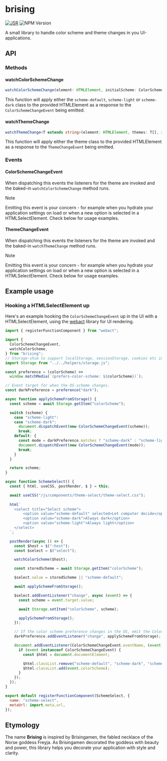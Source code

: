 # brising

[![JSR](https://jsr.io/badges/@enjikaka/brising)](https://jsr.io/@enjikaka/brising)
![NPM Version](https://img.shields.io/npm/v/brising)

A small library to handle color scheme and theme changes in you UI-applications.

## API

### Methods

#### watchColorSchemeChange

```ts
watchColorSchemeChange(element: HTMLElement, initialScheme: ColorScheme = "default")
```

This function will apply either the `scheme-default`, `scheme-light` or `scheme-dark` class to the provided HTMLElement as a response to the `ColorSchemeChangeEvent` being emitted.

#### watchThemeChange

```ts
watchThemeChange<T extends string>(element: HTMLElement, themes: T[], initialTheme?: T)
```

This function will apply either the theme  class to the provided HTMLElement as a response to the `ThemeChangeEvent` being emitted.

### Events

#### ColorSchemeChangeEvent

When dispatching this events the listeners for the theme are invoked and the baked-in `watchColorSchemeChange` method runs.

> [!NOTE]  
> Emitting this event is your concern - for example when you hydrate your application settings on load or when a new option is selected in a  HTMLSelectElement. Check below for usage examples.

#### ThemeChangeEvent

When dispatching this events the listeners for the theme are invoked and the baked-in `watchThemeChange` method runs.

> [!NOTE]  
> Emitting this event is your concern - for example when you hydrate your application settings on load or when a new option is selected in a  HTMLSelectElement. Check below for usage examples.

## Example usage

### Hooking a HTMLSelectElement up

Here's an example hooking the `ColorSchemeChangeEvent` up in the UI with a HTMLSelectElement, using the [webact](https://github.com/enjikaka/webact) library for UI rendering.

```js
import { registerFunctionComponent } from "webact";

import {
  ColorSchemeChangeEvent,
  watchColorScheme,
} from "brising";
// Storage-shim to support localStorage, sessionStorage, cookies etc in case one of them are unavailable due to school/business restricted Chromium installs...
import Storage from "../../helpers/storage.js";

const preference = (colorScheme) =>
  window.matchMedia(`(prefers-color-scheme: ${colorScheme})`);

// Event target for when the OS-scheme changes.
const darkPreference = preference("dark");

async function applySchemeFromStorage() {
  const scheme = await Storage.getItem("colorScheme");

  switch (scheme) {
    case "scheme-light":
    case "scheme-dark":
      document.dispatchEvent(new ColorSchemeChangeEvent(scheme));
      break;
    default: {
      const mode = darkPreference.matches ? "scheme-dark" : "scheme-light";
      document.dispatchEvent(new ColorSchemeChangeEvent(mode));
      break;
    }
  }

  return scheme;
}

async function SchemeSelect() {
  const { html, useCSS, postRender, $ } = this;

  await useCSS("/js/components/theme-select/theme-select.css");
  
  html`
    <select title="Select scheme">
        <option value="scheme-default" selected>Let computer decide</option>
        <option value="scheme-dark">Always dark</option>
        <option value="scheme-light">Always light</option>
    </select>
  `;

  postRender(async () => {
    const $host = $(":host");
    const $select = $("select");

    watchColorScheme($host);

    const storedScheme = await Storage.getItem("colorScheme");

    $select.value = storedScheme || "scheme-default";

    await applySchemeFromStorage();

    $select.addEventListener("change", async (event) => {
      const scheme = event.target.value;

      await Storage.setItem("colorScheme", scheme);

      applySchemeFromStorage();
    });

    // If the color scheme preference changes in the OS, emit the ColorSchemeChangeEvent
    darkPreference.addEventListener("change", applySchemeFromStorage);

    document.addEventListener(ColorSchemeChangeEvent.eventName, (event) => {
      if (event instanceof ColorSchemeChangeEvent) {
        const $html = document.documentElement;

        $html.classList.remove("scheme-default", "scheme-dark", "scheme-light");
        $html.classList.add(event.colorScheme);
      }
    });
  });
}

export default registerFunctionComponent(SchemeSelect, {
  name: "scheme-select",
  metaUrl: import.meta.url,
});
```

## Etymology

The name **Brising** is inspired by Brisingamen, the fabled necklace of the Norse goddess Freyja. As Brisingamen decorated the goddess with beauty and power, this library helps you decorate your application with style and clarity.
